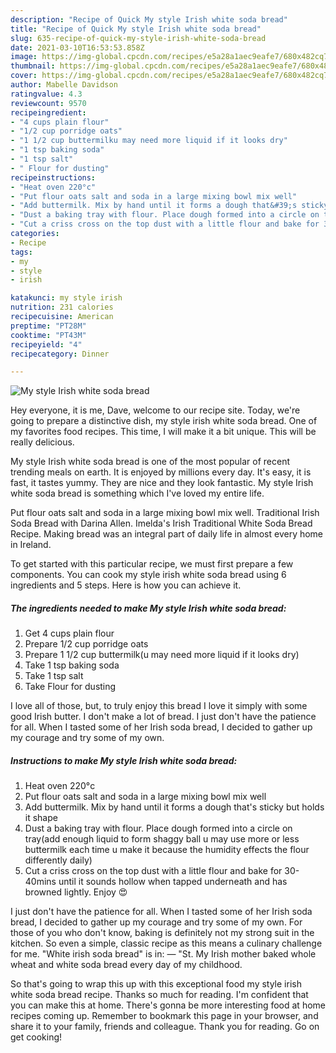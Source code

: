```yaml
---
description: "Recipe of Quick My style Irish white soda bread"
title: "Recipe of Quick My style Irish white soda bread"
slug: 635-recipe-of-quick-my-style-irish-white-soda-bread
date: 2021-03-10T16:53:53.858Z
image: https://img-global.cpcdn.com/recipes/e5a28a1aec9eafe7/680x482cq70/my-style-irish-white-soda-bread-recipe-main-photo.jpg
thumbnail: https://img-global.cpcdn.com/recipes/e5a28a1aec9eafe7/680x482cq70/my-style-irish-white-soda-bread-recipe-main-photo.jpg
cover: https://img-global.cpcdn.com/recipes/e5a28a1aec9eafe7/680x482cq70/my-style-irish-white-soda-bread-recipe-main-photo.jpg
author: Mabelle Davidson
ratingvalue: 4.3
reviewcount: 9570
recipeingredient:
- "4 cups plain flour"
- "1/2 cup porridge oats"
- "1 1/2 cup buttermilku may need more liquid if it looks dry"
- "1 tsp baking soda"
- "1 tsp salt"
- " Flour for dusting"
recipeinstructions:
- "Heat oven 220°c"
- "Put flour oats salt and soda in a large mixing bowl mix well"
- "Add buttermilk. Mix by hand until it forms a dough that&#39;s sticky but holds it shape"
- "Dust a baking tray with flour. Place dough formed into a circle on tray(add enough liquid to form shaggy ball u may use more or less buttermilk each time u make it because the humidity effects the flour differently daily)"
- "Cut a criss cross on the top dust with a little flour and bake for 30-40mins until it sounds hollow when tapped underneath and has browned lightly. Enjoy 😍"
categories:
- Recipe
tags:
- my
- style
- irish

katakunci: my style irish 
nutrition: 231 calories
recipecuisine: American
preptime: "PT28M"
cooktime: "PT43M"
recipeyield: "4"
recipecategory: Dinner

---
```



![My style Irish white soda bread](https://img-global.cpcdn.com/recipes/e5a28a1aec9eafe7/680x482cq70/my-style-irish-white-soda-bread-recipe-main-photo.jpg)

Hey everyone, it is me, Dave, welcome to our recipe site. Today, we're going to prepare a distinctive dish, my style irish white soda bread. One of my favorites food recipes. This time, I will make it a bit unique. This will be really delicious.

My style Irish white soda bread is one of the most popular of recent trending meals on earth. It is enjoyed by millions every day. It's easy, it is fast, it tastes yummy. They are nice and they look fantastic. My style Irish white soda bread is something which I've loved my entire life.

Put flour oats salt and soda in a large mixing bowl mix well. Traditional Irish Soda Bread with Darina Allen. Imelda&#39;s Irish Traditional White Soda Bread Recipe. Making bread was an integral part of daily life in almost every home in Ireland.


To get started with this particular recipe, we must first prepare a few components. You can cook my style irish white soda bread using 6 ingredients and 5 steps. Here is how you can achieve it.

<!--inarticleads1-->

##### The ingredients needed to make My style Irish white soda bread:

1. Get 4 cups plain flour
1. Prepare 1/2 cup porridge oats
1. Prepare 1 1/2 cup buttermilk(u may need more liquid if it looks dry)
1. Take 1 tsp baking soda
1. Take 1 tsp salt
1. Take  Flour for dusting


I love all of those, but, to truly enjoy this bread I love it simply with some good Irish butter. I don&#39;t make a lot of bread. I just don&#39;t have the patience for all. When I tasted some of her Irish soda bread, I decided to gather up my courage and try some of my own. 

<!--inarticleads2-->

##### Instructions to make My style Irish white soda bread:

1. Heat oven 220°c
1. Put flour oats salt and soda in a large mixing bowl mix well
1. Add buttermilk. Mix by hand until it forms a dough that&#39;s sticky but holds it shape
1. Dust a baking tray with flour. Place dough formed into a circle on tray(add enough liquid to form shaggy ball u may use more or less buttermilk each time u make it because the humidity effects the flour differently daily)
1. Cut a criss cross on the top dust with a little flour and bake for 30-40mins until it sounds hollow when tapped underneath and has browned lightly. Enjoy 😍


I just don&#39;t have the patience for all. When I tasted some of her Irish soda bread, I decided to gather up my courage and try some of my own. For those of you who don&#39;t know, baking is definitely not my strong suit in the kitchen. So even a simple, classic recipe as this means a culinary challenge for me. &#34;White irish soda bread&#34; is in: — &#34;St. My Irish mother baked whole wheat and white soda bread every day of my childhood. 

So that's going to wrap this up with this exceptional food my style irish white soda bread recipe. Thanks so much for reading. I'm confident that you can make this at home. There's gonna be more interesting food at home recipes coming up. Remember to bookmark this page in your browser, and share it to your family, friends and colleague. Thank you for reading. Go on get cooking!
